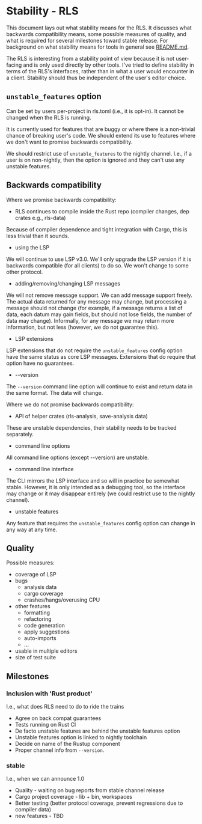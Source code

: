 # Stability - RLS

This document lays out what stability means for the RLS. It discusses what
backwards compatibility means, some possible measures of quality, and what is
required for several milestones toward stable release. For background on what
stability means for tools in general see [README.md](README.md).

The RLS is interesting from a stability point of view because it is not user-
facing and is only used directly by other tools. I've tried to define stability
in terms of the RLS's interfaces, rather than in what a user would encounter in
a client. Stability should thus be independent of the user's editor choice.

## `unstable_features` option

Can be set by users per-project in rls.toml (i.e., it is opt-in). It cannot be
changed when the RLS is running.

It is currently used for features that are buggy or where there is a non-trivial
chance of breaking user's code. We should extend its use to features where we
don't want to promise backwards compatibility.

We should restrict use of `unstable_features` to the nightly channel. I.e., if a
user is on non-nightly, then the option is ignored and they can't use any
unstable features.


## Backwards compatibility

Where we promise backwards compatibility:

* RLS continues to compile inside the Rust repo (compiler changes, dep crates e.g., rls-data)

Because of compiler dependence and tight integration with Cargo, this is less
trivial than it sounds.

* using the LSP

We will continue to use LSP v3.0. We'll only upgrade the LSP version if it is
backwards compatible (for all clients) to do so. We won't change to some other
protocol.

* adding/removing/changing LSP messages

We will not remove message support. We can add message support freely. The
actual data returned for any message may change, but processing a message should
not change (for example, if a message returns a list of data, each datum may
gain fields, but should not lose fields, the number of data may change).
Informally, for any message we may return more information, but not less
(however, we do not guarantee this).

* LSP extensions

LSP extensions that do not require the `unstable_features` config option have
the same status as core LSP messages. Extensions that do require that option
have no guarantees.

* --version

The `--version` command line option will continue to exist and return data in
the same format. The data will change.

Where we do not promise backwards compatibility:

* API of helper crates (rls-analysis, save-analysis data)

These are unstable dependencies, their stability needs to be tracked separately.

* command line options

All command line options (except --version) are unstable.

* command line interface

The CLI mirrors the LSP interface and so will in practice be somewhat stable.
However, it is only intended as a debugging tool, so the interface may change or
it may disappear entirely (we could restrict use to the nightly channel).

* unstable features

Any feature that requires the `unstable_features` config option can change in
any way at any time.


## Quality

Possible measures:

* coverage of LSP
* bugs
  - analysis data
  - cargo coverage
  - crashes/hangs/overusing CPU
* other features
  - formatting
  - refactoring
  - code generation
  - apply suggestions
  - auto-imports
  - ...
* usable in multiple editors
* size of test suite

## Milestones

### Inclusion with 'Rust product'

I.e., what does RLS need to do to ride the trains

* Agree on back compat guarantees
* Tests running on Rust CI
* De facto unstable features are behind the unstable features option
* Unstable features option is linked to nightly toolchain
* Decide on name of the Rustup component
* Proper channel info from `--version`.

### stable

I.e., when we can announce 1.0

* Quality - waiting on bug reports from stable channel release
* Cargo project coverage - lib + bin, workspaces
* Better testing (better protocol coverage, prevent regressions due to compiler data)
* new features - TBD
